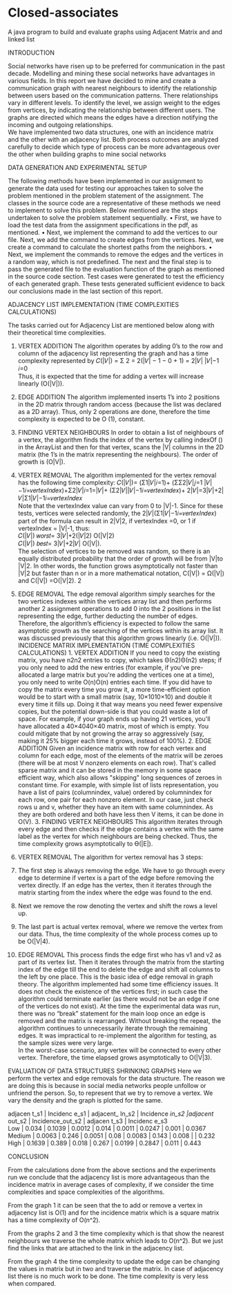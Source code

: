 # Closed-associates
A java program to build and evaluate graphs using Adjacent Matrix and and linked list


INTRODUCTION 
 
Social networks have risen up to be preferred for communication in the past decade. Modelling and mining these social networks have advantages in various fields. In this report we have decided to mine and create a communication graph with nearest neighbours to identify the relationship between users based on the communication patterns. 
There relationships vary in different levels. To identify the level, we assign weight to the edges from vertices, by indicating the relationship between different users. The graphs are directed which means the edges have a direction notifying the incoming and outgoing relationships.  
We have implemented two data structures, one with an incidence matrix and the other with an adjacency list. Both process outcomes are analyzed carefully to decide which type of process can be more advantageous over the other when building graphs to mine social networks



DATA GENERATION AND EXPERIMENTAL SETUP 
 
The following methods have been implemented in our assignment to generate the data used for testing our approaches taken to solve the problem mentioned in the problem statement of the assignment. The classes in the source code are a representative of these methods we need to implement to solve this problem. Below mentioned are the steps undertaken to solve the problem statement sequentially. • First, we have to load the test data from the assignment specifications in the pdf, as mentioned. • Next, we implement the command to add the vertices to our file. Next, we add the command to create edges from the vertices. Next, we create a command to calculate the shortest paths from the neighbors.  • Next, we implement the commands to remove the edges and the vertices in a random way, which is not predefined. The next and the final step is to pass the generated file to the evaluation function of the graph as mentioned in the source code section. 
Test cases were generated to test the efficiency of each generated graph. These tests generated sufficient evidence to back our conclusions made in the last section of this report.


ADJACENCY LIST IMPLEMENTATION (TIME COMPLEXITIES CALCULATIONS)  
 
The tasks carried out for Adjacency List are mentioned below along with their theoretical time complexities. 
1. VERTEX ADDITION  The algorithm operates by adding 0’s to the row and column of the adjacency list representing the graph and has a time complexity represented by 𝐶(|𝑉|) = Σ 2 = 2(|𝑉| − 1 − 0 + 1) = 2|𝑉| |𝑉|−1 𝑖=0  
Thus, it is expected that the time for adding a vertex will increase linearly (O(|V|)). 

2. EDGE ADDITION  The algorithm implemented inserts 1’s into 2 positions in the 2D matrix through random access (because the list was declared as a 2D array). Thus, only 2 operations are done, therefore the time complexity is expected to be O (1), constant. 

3. FINDING VERTEX NEIGHBOURS  In order to obtain a list of neighbours of a vertex, the algorithm finds the index of the vertex by calling indexOf () in the ArrayList and then for that vertex, scans the |V| columns in the 2D matrix (the 1’s in the matrix representing the neighbours). The order of growth is (O|V|). 

4. VERTEX REMOVAL  The algorithm implemented for the vertex removal has the following time complexity: 𝐶(|𝑉|)= (Σ1|𝑉|𝑖=1)+ (ΣΣ2|𝑉|𝑗=1 |𝑉|−1𝑖=𝑣𝑒𝑟𝑡𝑒𝑥𝐼𝑛𝑑𝑒𝑥)+Σ2|𝑉|𝑖=1=|𝑉|+ (Σ2|𝑉||𝑉|−1𝑖=𝑣𝑒𝑟𝑡𝑒𝑥𝐼𝑛𝑑𝑒𝑥)+ 2|𝑉|=3|𝑉|+2|𝑉|Σ1|𝑉|−1𝑖=𝑣𝑒𝑟𝑡𝑒𝑥𝐼𝑛𝑑𝑒𝑥  
Note that the vertexIndex value can vary from 0 to |V|-1. Since for these tests, vertices were selected randomly, the 2|𝑉|(Σ1|𝑉|−1𝑖=𝑣𝑒𝑟𝑡𝑒𝑥𝐼𝑛𝑑𝑒𝑥) part of the formula can result in 2|V|2, if vertexIndex =0, or 1 if vertexIndex = |V|-1, thus:  
𝐶(|𝑉|) 𝑤𝑜𝑟𝑠𝑡= 3|𝑉|+2(|𝑉|2)  O(|V|2)  
𝐶(|𝑉|) 𝑏𝑒𝑠𝑡= 3|𝑉|+2|𝑉|  O(|V|).  
The selection of vertices to be removed was random, so there is an equally distributed probability that the order of growth will be from |V|to |V|2. In other words, the function grows asymptotically not faster than |V|2 but faster than n or in a more mathematical notation, C(|V|) = Ω(|V|) and C(|V|) =O(|V|2). 
                    2  
 
 
5. EDGE REMOVAL  The edge removal algorithm simply searches for the two vertices indexes within the vertices array list and then performs another 2 assignment operations to add 0 into the 2 positions in the list representing the edge, further deducting the number of edges. Therefore, the algorithm’s efficiency is expected to follow the same asymptotic growth as the searching of the vertices within its array list. It was discussed previously that this algorithm grows linearly (i.e. O(|V|)). 
INCIDENCE MATRIX IMPLEMENTATION (TIME COMPLEXITIES CALCULATIONS) 1. VERTEX ADDITION  If you need to copy the existing matrix, you have n2n2 entries to copy, which takes Θ(n2)Θ(n2) steps; if you only need to add the new entries (for example, if you've pre-allocated a large matrix but you're adding the vertices one at a time), you only need to write O(n)O(n) entries each time. 
If you did have to copy the matrix every time you grow it, a more time-efficient option would be to start with a small matrix (say, 10×1010×10) and double it every time it fills up. Doing it that way means you need fewer expensive copies, but the potential down-side is that you could waste a lot of space. For example, if your graph ends up having 21 vertices, you'll have allocated a 40×4040×40 matrix, most of which is empty. You could mitigate that by not growing the array so aggressively (say, making it 25% bigger each time it grows, instead of 100%). 2. EDGE ADDITION  Given an incidence matrix with row for each vertex and column for each edge, most of the elements of the matrix will be zeroes (there will be at most V nonzero elements on each row). That's called sparse matrix and it can be stored in the memory in some space efficient way, which also allows "skipping" long sequences of zeroes in constant time. 
For example, with simple list of lists representation, you have a list of pairs (columnindex, value) ordered by columnindex for each row, one pair for each nonzero element. In our case, just check rows u and v, whether they have an item with same columnindex. As they are both ordered and both have less then V items, it can be done in O(V). 3. FINDING VERTEX NEIGHBOURS  This algorithm iterates through every edge and then checks if the edge contains a vertex with the same label as the vertex for which neighbours are being checked. Thus, the time complexity grows asymptotically to ϴ(|E|). 
 

 
 
4. VERTEX REMOVAL  The algorithm for vertex removal has 3 steps:  
1. The first step is always removing the edge. We have to go through every edge to determine if vertex is a part of the edge before removing the vertex directly. If an edge has the vertex, then it iterates through the matrix starting from the index where the edge was found to the end.  
2. Next we remove the row denoting the vertex and shift the rows a level up.  
3. The last part is actual vertex removal, where we remove the vertex from our data. Thus, the time complexity of the whole process comes up to be O(|V|4). 
5. EDGE REMOVAL  This process finds the edge first who has v1 and v2 as part of its vertex list. Then it iterates through the matrix from the starting index of the edge till the end to delete the edge and shift all columns to the left by one place. This is the basic idea of edge removal in graph theory. 
The algorithm implemented had some time efficiency issues. It does not check the existence of the vertices first; in such case the algorithm could terminate earlier (as there would not be an edge if one of the vertices do not exist). At the time the experimental data was run, there was no “break” statement for the main loop once an edge is removed and the matrix is rearranged. Without breaking the repeat, the algorithm continues to unnecessarily iterate through the remaining edges. It was impractical to re-implement the algorithm for testing, as the sample sizes were very large.  
In the worst-case scenario, any vertex will be connected to every other vertex. Therefore, the time elapsed grows asymptotically to O(|V|3). 
 
EVALUATION OF DATA STRUCTURES SHRINKING GRAPHS 
Here we perform the vertex and edge removals for the data structure. The reason we are doing this is because in social media networks people unfollow or unfriend the person. So, to represent that we try to remove a vertex. We vary the density and the graph is plotted for the same.  
 
 
 adjacen t_s1  | Incidenc e_s1  | adjacent_ In_s2  | Incidence _in_s2  |adjacent_ out_s2  | Incidence_out_s2  | adjacen t_s3  | Incidenc e_s3  
Low | 0.034 |  0.1039 |  0.0012 |  0.014 |  0.0011 |  0.0247  | 0.001 |  0.0367 
Medium | 0.0063  | 0.246 |  0.0051  | 0.08 |  0.0083 |  0.143  | 0.008 |  |  0.232 
High  | 0.1639 |  0.389 |  0.018  | 0.267  | 0.0199  | 0.2847  | 0.011 |  0.443

 
 
CONCLUSION 
 
 
From the calculations done from the above sections and the experiments run we conclude that the adjacency list is more advantageous than the incidence matrix in average cases 
of complexity, if we consider the time complexities and space complexities of the algorithms. 
 
From the graph 1 it can be seen that the to add or remove a vertex in adjacency list is O(1) and for the incidence matrix which is a square matrix has a time complexity of O(n^2).  
 
From the graphs 2 and 3 the time complexity which is that show the nearest neighbours we traverse the whole matrix which leads to O(n^2). But we just find the links that are attached to the link in the adjacency list. 
 
 
From the graph 4 the time complexity to update the edge can be changing the values in matrix but in two and traverse the matrix. In case of adjacency list there is no much work to be done. The time complexity is very less when compared. 
